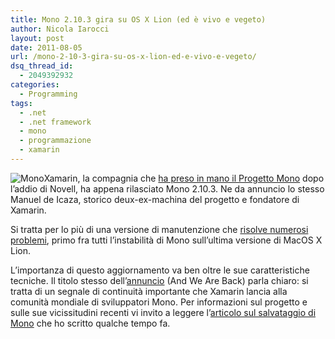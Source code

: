 ```yaml
---
title: Mono 2.10.3 gira su OS X Lion (ed è vivo e vegeto)
author: Nicola Iarocci
layout: post
date: 2011-08-05
url: /mono-2-10-3-gira-su-os-x-lion-ed-e-vivo-e-vegeto/
dsq_thread_id:
  - 2049392932
categories:
  - Programming
tags:
  - .net
  - .net framework
  - mono
  - programmazione
  - xamarin
---
```

<img class="alignleft size-full wp-image-2488" title="Mono" src="images/mono.png?fit=150%2C150" alt="Mono" srcset="http://i1.wp.com/nicolaiarocci.com/wp-content/uploads/mono.png?w=150 150w, http://i1.wp.com/nicolaiarocci.com/wp-content/uploads/mono.png?resize=90%2C90 90w" sizes="(max-width: 150px) 100vw, 150px" data-recalc-dims="1" />Xamarin, la compagnia che [ha preso in mano il Progetto Mono][1] dopo l&#8217;addio di Novell, ha appena rilasciato Mono 2.10.3. Ne da annuncio lo stesso Manuel de Icaza, storico deux-ex-machina del progetto e fondatore di Xamarin.

Si tratta per lo più di una versione di manutenzione che <a title="Mono 2.10.3 Release Notes" href="http://www.mono-project.com/Release_Notes_Mono_2.10.3" target="_blank">risolve numerosi problemi</a>, primo fra tutti l&#8217;instabilità di Mono sull&#8217;ultima versione di MacOS X Lion.

L&#8217;importanza di questo aggiornamento va ben oltre le sue caratteristiche tecniche. Il titolo stesso dell&#8217;<a title="And We Are Back" href="http://tirania.org/blog/archive/2011/Aug-04.html" target="_blank">annuncio</a> (And We Are Back) parla chiaro: si tratta di un segnale di continuità importante che Xamarin lancia alla comunità mondiale di sviluppatori Mono. Per informazioni sul progetto e sulle sue vicissitudini recenti vi invito a leggere l&#8217;[articolo sul salvataggio di Mono][2] che ho scritto qualche tempo fa.

 [1]: http://nicolaiarocci.com/il-progetto-mono-salvato-in-extremis-dal-suo-fondatore/ "Progetto Mono salvato dal suo fondatore"
 [2]: http://nicolaiarocci.com/il-progetto-mono-salvato-in-extremis-dal-suo-fondatore/ "Il Progetto Mono salvato in extremis dal suo fondatore"
